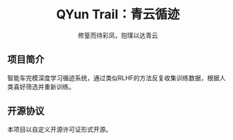 <div align="center"><h1>QYun Trail：青云循迹</h1></div>
<div align="center">修篁而待彩凤，抱璞以达青云</div>

## 项目简介

智能车完模深度学习循迹系统，通过类似RLHF的方法反复收集训练数据，根据人类喜好筛选并重新训练。


## 开源协议

本项目以自定义开源许可证形式开源。